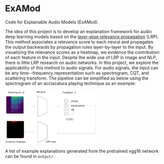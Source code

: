 # ExAMod
Code for Explainable Audio Models (ExAMod).

The idea of this project is to develop an explanation framework for audio deep learning models based on the  [layer-wise relevance propagation](https://github.com/sebastian-lapuschkin/lrp_toolbox) (LRP). This method associates a relevance score to each neural and propagates the output backwards by propagation rules layer-by-layer to the input. By visualizing the relevance scores as a heatmap, we evidence the contribution of each feature in the input. Despite the wide use of LRP in image and NLP, there is little LRP research on audio networks. In this project, we explore the applicability of this method to audio signals. For audio signals, the input can be any time--frequency representation such as spectrogram, CQT, and scattering transform. The pipeline can be simplified as below using the spectrogram of an acciacatura playing technique as an example:

<img src="framework.PNG" style="max-width: 300px;"/>

A list of example explanations generated from the pretrained vgg16 network can be found in `output/`.
